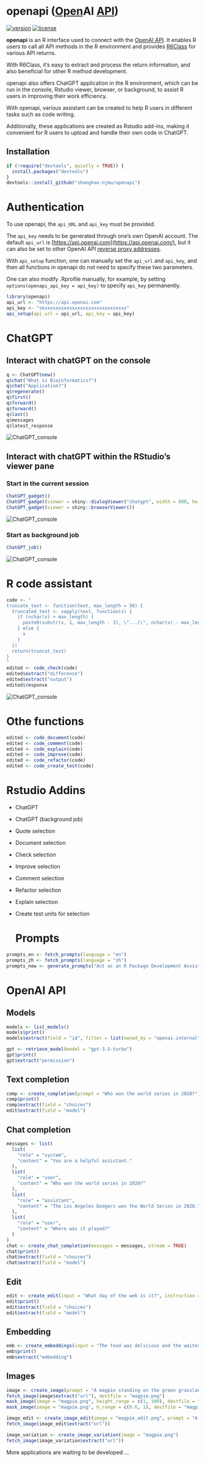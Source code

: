 
# openapi (<u>Open</u>AI <u>API</u>)

<!-- badges: start -->

[![version](https://img.shields.io/github/r-package/v/zhanghao-njmu/openapi)](https://github.com/zhanghao-njmu/openapi)
[![license](https://img.shields.io/github/license/zhanghao-njmu/openapi)](https://github.com/zhanghao-njmu/openapi)

<!-- badges: end -->

**openapi** is an R interface used to connect with the [OpenAI
API](https://platform.openai.com/docs/api-reference). It enables R users
to call all API methods in the R environment and provides
[R6Class](https://r6.r-lib.org/) for various API returns.

With R6Class, it’s easy to extract and process the return information,
and also beneficial for other R method development.

openapi also offers ChatGPT application in the R environment, which can
be run in the console, Rstudio viewer, browser, or background, to assist
R users in improving their work efficiency.

With openapi, various assistant can be created to help R users in
different tasks such as code writing.

Additionally, these applications are created as Rstudio add-ins, making
it convenient for R users to upload and handle their own code in
ChatGPT.

## Installation

``` r
if (!require("devtools", quietly = TRUE)) {
  install.packages("devtools")
}
devtools::install_github("zhanghao-njmu/openapi")
```

# Authentication

To use openapi, the `api_URL` and `api_key` must be provided.

The `api_key` needs to be generated through one’s own OpenAI account.
The default `api_url` is
[https://api.openai.com](https://api.openai.com/), but it can also be
set to other OpenAI API [reverse proxy
addresses](https://github.com/imyuanx/chatgpt-proxy).

With `api_setup` function, one can manually set the `api_url` and
`api_key`, and then all functions in openapi do not need to specify
these two parameters.

One can also modify .Rprofile manually, for example, by setting
`options(openapi_api_key = api_key)` to specify `api_key` permanently.

``` r
library(openapi)
api_url <- "https://api.openai.com"
api_key <- "skxxxxxxxxxxxxxxxxxxxxxxxxxxxxxx"
api_setup(api_url = api_url, api_key = api_key)
```

# ChatGPT

## Interact with chatGPT on the console

``` r
q <- ChatGPT$new()
q$chat("What is Bioinformatics?")
q$chat("Application?")
q$regenerate()
q$first()
q$forward()
q$forward()
q$last()
q$messages
q$latest_response
```

![ChatGPT_console](README/chatgpt_console_2x.gif)

## Interact with chatGPT within the RStudio’s viewer pane

### Start in the current session

``` r
ChatGPT_gadget()
ChatGPT_gadget(viewer = shiny::dialogViewer("chatgpt", width = 800, height = 1000))
ChatGPT_gadget(viewer = shiny::browserViewer())
```

![ChatGPT_console](README/chatgpt_viewer_2x.gif)

### Start as background job

``` r
ChatGPT_job()
```

![ChatGPT_console](README/chatgpt_bgjob_2x.gif)

# R code assistant

``` r
code <- "
truncate_text <- function(text, max_length = 50) {
  truncated_text <- sapply(text, function(x) {
    if (nchar(x) > max_length) {
      paste0(substr(x, 1, max_length - 3), \"...(\", nchar(x) - max_length, \" characters omitted)\")
    } else {
      x
    }
  })
  return(truncat_text)
}
"
edited <- code_check(code)
edited$extract("difference")
edited$extract("output")
edited$response
```

![ChatGPT_console](README/code_check_2x.gif)

# Othe functions

``` r
edited <- code_document(code)
edited <- code_comment(code)
edited <- code_explain(code)
edited <- code_improve(code)
edited <- code_refactor(code)
edited <- code_create_test(code)
```

# Rstudio Addins

- ChatGPT

- ChatGPT (background job)

- Quote selection

- Document selection

- Check selection

- Improve selection

- Comment selection

- Refactor selection

- Explain selection

- Create test units for selection

  # Prompts

``` r
prompts_en <- fetch_prompts(language = "en")
prompts_zh <- fetch_prompts(language = "zh")
prompts_new <- generate_prompts("Act as an R Package Development Assistant")
```

# OpenAI API

## Models

``` r
models <- list_models()
models$print()
models$extract(field = "id", filter = list(owned_by = "openai-internal"))

gpt <- retrieve_model(model = "gpt-3.5-turbo")
gpt$print()
gpt$extract("permission")
```

## Text completion

``` r
comp <- create_completion(prompt = "Who won the world series in 2020?")
comp$print()
comp$extract(field = "choices")
edit$extract(field = "model")
```

## Chat completion

``` r
messages <- list(
  list(
    "role" = "system",
    "content" = "You are a helpful assistant."
  ),
  list(
    "role" = "user",
    "content" = "Who won the world series in 2020?"
  ),
  list(
    "role" = "assistant",
    "content" = "The Los Angeles Dodgers won the World Series in 2020."
  ),
  list(
    "role" = "user",
    "content" = "Where was it played?"
  )
)
chat <- create_chat_completion(messages = messages, stream = TRUE)
chat$print()
chat$extract(field = "choices")
chat$extract(field = "model")
```

## Edit

``` r
edit <- create_edit(input = "What day of the wek is it?", instruction = "Fix the spelling mistakes")
edit$print()
edit$extract(field = "choices")
edit$extract(field = "model")
```

## Embedding

``` r
emb <- create_embeddings(input = "The food was delicious and the waiter...")
emb$print()
emb$extract("embedding")
```

## Images

``` r
image <- create_image(prompt = "A magpie standing on the green grassland", n = 1, size = "512x512")
fetch_image(image$extract("url"), destfile = "magpie.png")
mask_image(image = "magpie.png", height_range = c(1, 100), destfile = "magpie_edit.png")
mask_image(image = "magpie.png", G_range = c(0.6, 1), destfile = "magpie_edit.png")

image_edit <- create_image_edit(image = "magpie_edit.png", prompt = "A magpie standing on the snowy ground")
fetch_image(image_edit$extract("url"))

image_variation <- create_image_variation(image = "magpie.png")
fetch_image(image_variation$extract("url"))
```

More applications are waiting to be developed …
